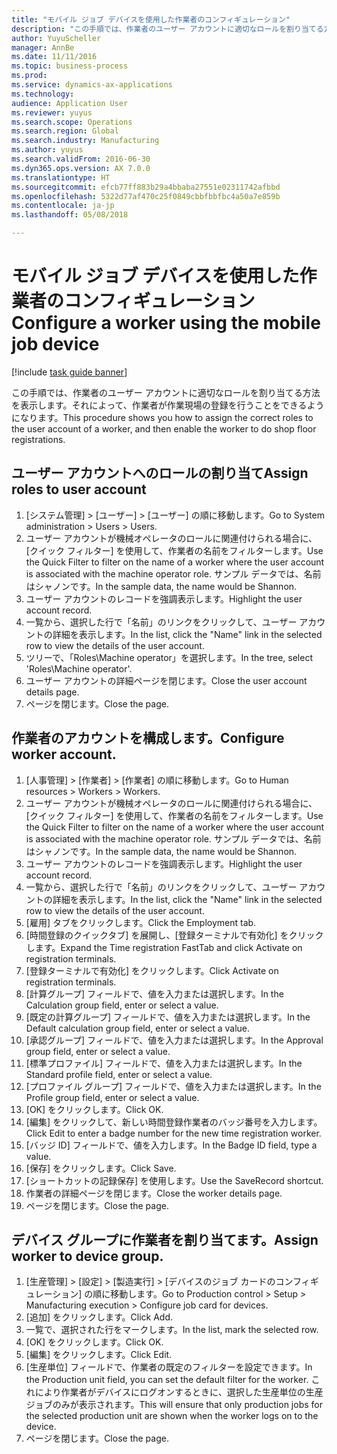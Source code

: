 ```yaml
--- 
title: "モバイル ジョブ デバイスを使用した作業者のコンフィギュレーション"
description: "この手順では、作業者のユーザー アカウントに適切なロールを割り当てる方法を表示します。それによって、作業者が作業現場の登録を行うことをできるようになります。"
author: YuyuScheller
manager: AnnBe
ms.date: 11/11/2016
ms.topic: business-process
ms.prod: 
ms.service: dynamics-ax-applications
ms.technology: 
audience: Application User
ms.reviewer: yuyus
ms.search.scope: Operations
ms.search.region: Global
ms.search.industry: Manufacturing
ms.author: yuyus
ms.search.validFrom: 2016-06-30
ms.dyn365.ops.version: AX 7.0.0
ms.translationtype: HT
ms.sourcegitcommit: efcb77ff883b29a4bbaba27551e02311742afbbd
ms.openlocfilehash: 5322d77af470c25f0849cbbfbbfbc4a50a7e859b
ms.contentlocale: ja-jp
ms.lasthandoff: 05/08/2018

---
```

# <a name="configure-a-worker-using-the-mobile-job-device"></a><span data-ttu-id="2425d-103">モバイル ジョブ デバイスを使用した作業者のコンフィギュレーション</span><span class="sxs-lookup"><span data-stu-id="2425d-103">Configure a worker using the mobile job device</span></span>

[!include [task guide banner](../../includes/task-guide-banner.md)]

<span data-ttu-id="2425d-104">この手順では、作業者のユーザー アカウントに適切なロールを割り当てる方法を表示します。それによって、作業者が作業現場の登録を行うことをできるようになります。</span><span class="sxs-lookup"><span data-stu-id="2425d-104">This procedure shows you how to assign the correct roles to the user account of a worker, and then enable the worker to do shop floor registrations.</span></span>


## <a name="assign-roles-to-user-account"></a><span data-ttu-id="2425d-105">ユーザー アカウントへのロールの割り当て</span><span class="sxs-lookup"><span data-stu-id="2425d-105">Assign roles to user account</span></span>
1. <span data-ttu-id="2425d-106">[システム管理] > [ユーザー] > [ユーザー] の順に移動します。</span><span class="sxs-lookup"><span data-stu-id="2425d-106">Go to System administration > Users > Users.</span></span>
2. <span data-ttu-id="2425d-107">ユーザー アカウントが機械オペレータのロールに関連付けられる場合に、[クイック フィルター] を使用して、作業者の名前をフィルターします。</span><span class="sxs-lookup"><span data-stu-id="2425d-107">Use the Quick Filter to filter on the name of a worker where the user account is associated with the machine operator role.</span></span> <span data-ttu-id="2425d-108">サンプル データでは、名前はシャノンです。</span><span class="sxs-lookup"><span data-stu-id="2425d-108">In the sample data, the name would be Shannon.</span></span>
3. <span data-ttu-id="2425d-109">ユーザー アカウントのレコードを強調表示します。</span><span class="sxs-lookup"><span data-stu-id="2425d-109">Highlight the user account record.</span></span>
4. <span data-ttu-id="2425d-110">一覧から、選択した行で「名前」のリンクをクリックして、ユーザー アカウントの詳細を表示します。</span><span class="sxs-lookup"><span data-stu-id="2425d-110">In the list, click the "Name" link in the selected row to view the details of the user account.</span></span>
5. <span data-ttu-id="2425d-111">ツリーで、「Roles\Machine operator」を選択します。</span><span class="sxs-lookup"><span data-stu-id="2425d-111">In the tree, select 'Roles\Machine operator'.</span></span>
6. <span data-ttu-id="2425d-112">ユーザー アカウントの詳細ページを閉じます。</span><span class="sxs-lookup"><span data-stu-id="2425d-112">Close the user account details page.</span></span>
7. <span data-ttu-id="2425d-113">ページを閉じます。</span><span class="sxs-lookup"><span data-stu-id="2425d-113">Close the page.</span></span>

## <a name="configure-worker-account"></a><span data-ttu-id="2425d-114">作業者のアカウントを構成します。</span><span class="sxs-lookup"><span data-stu-id="2425d-114">Configure worker account.</span></span>
1. <span data-ttu-id="2425d-115">[人事管理] > [作業者] > [作業者] の順に移動します。</span><span class="sxs-lookup"><span data-stu-id="2425d-115">Go to Human resources > Workers > Workers.</span></span>
2. <span data-ttu-id="2425d-116">ユーザー アカウントが機械オペレータのロールに関連付けられる場合に、[クイック フィルター] を使用して、作業者の名前をフィルターします。</span><span class="sxs-lookup"><span data-stu-id="2425d-116">Use the Quick Filter to filter on the name of a worker where the user account is associated with the machine operator role.</span></span> <span data-ttu-id="2425d-117">サンプル データでは、名前はシャノンです。</span><span class="sxs-lookup"><span data-stu-id="2425d-117">In the sample data, the name would be Shannon.</span></span>
3. <span data-ttu-id="2425d-118">ユーザー アカウントのレコードを強調表示します。</span><span class="sxs-lookup"><span data-stu-id="2425d-118">Highlight the user account record.</span></span>
4. <span data-ttu-id="2425d-119">一覧から、選択した行で「名前」のリンクをクリックして、ユーザー アカウントの詳細を表示します。</span><span class="sxs-lookup"><span data-stu-id="2425d-119">In the list, click the "Name" link in the selected row to view the details of the user account.</span></span>
5. <span data-ttu-id="2425d-120">[雇用] タブをクリックします。</span><span class="sxs-lookup"><span data-stu-id="2425d-120">Click the Employment tab.</span></span>
6. <span data-ttu-id="2425d-121">[時間登録のクイックタブ] を展開し、[登録ターミナルで有効化] をクリックします。</span><span class="sxs-lookup"><span data-stu-id="2425d-121">Expand the Time registration FastTab and click Activate on registration terminals.</span></span>
7. <span data-ttu-id="2425d-122">[登録ターミナルで有効化] をクリックします。</span><span class="sxs-lookup"><span data-stu-id="2425d-122">Click Activate on registration terminals.</span></span>
8. <span data-ttu-id="2425d-123">[計算グループ] フィールドで、値を入力または選択します。</span><span class="sxs-lookup"><span data-stu-id="2425d-123">In the Calculation group field, enter or select a value.</span></span>
9. <span data-ttu-id="2425d-124">[既定の計算グループ] フィールドで、値を入力または選択します。</span><span class="sxs-lookup"><span data-stu-id="2425d-124">In the Default calculation group field, enter or select a value.</span></span>
10. <span data-ttu-id="2425d-125">[承認グループ] フィールドで、値を入力または選択します。</span><span class="sxs-lookup"><span data-stu-id="2425d-125">In the Approval group field, enter or select a value.</span></span>
11. <span data-ttu-id="2425d-126">[標準プロファイル] フィールドで、値を入力または選択します。</span><span class="sxs-lookup"><span data-stu-id="2425d-126">In the Standard profile field, enter or select a value.</span></span>
12. <span data-ttu-id="2425d-127">[プロファイル グループ] フィールドで、値を入力または選択します。</span><span class="sxs-lookup"><span data-stu-id="2425d-127">In the Profile group field, enter or select a value.</span></span>
13. <span data-ttu-id="2425d-128">[OK] をクリックします。</span><span class="sxs-lookup"><span data-stu-id="2425d-128">Click OK.</span></span>
14. <span data-ttu-id="2425d-129">[編集] をクリックして、新しい時間登録作業者のバッジ番号を入力します。</span><span class="sxs-lookup"><span data-stu-id="2425d-129">Click Edit to enter a badge number for the new time registration worker.</span></span>
15. <span data-ttu-id="2425d-130">[バッジ ID] フィールドで、値を入力します。</span><span class="sxs-lookup"><span data-stu-id="2425d-130">In the Badge ID field, type a value.</span></span>
16. <span data-ttu-id="2425d-131">[保存] をクリックします。</span><span class="sxs-lookup"><span data-stu-id="2425d-131">Click Save.</span></span>
17. <span data-ttu-id="2425d-132">[ショートカットの記録保存] を使用します。</span><span class="sxs-lookup"><span data-stu-id="2425d-132">Use the SaveRecord shortcut.</span></span>
18. <span data-ttu-id="2425d-133">作業者の詳細ページを閉じます。</span><span class="sxs-lookup"><span data-stu-id="2425d-133">Close the worker details page.</span></span>
19. <span data-ttu-id="2425d-134">ページを閉じます。</span><span class="sxs-lookup"><span data-stu-id="2425d-134">Close the page.</span></span>

## <a name="assign-worker-to-device-group"></a><span data-ttu-id="2425d-135">デバイス グループに作業者を割り当てます。</span><span class="sxs-lookup"><span data-stu-id="2425d-135">Assign worker to device group.</span></span>
1. <span data-ttu-id="2425d-136">[生産管理] > [設定] > [製造実行] > [デバイスのジョブ カードのコンフィギュレーション] の順に移動します。</span><span class="sxs-lookup"><span data-stu-id="2425d-136">Go to Production control > Setup > Manufacturing execution > Configure job card for devices.</span></span>
2. <span data-ttu-id="2425d-137">[追加] をクリックします。</span><span class="sxs-lookup"><span data-stu-id="2425d-137">Click Add.</span></span>
3. <span data-ttu-id="2425d-138">一覧で、選択された行をマークします。</span><span class="sxs-lookup"><span data-stu-id="2425d-138">In the list, mark the selected row.</span></span>
4. <span data-ttu-id="2425d-139">[OK] をクリックします。</span><span class="sxs-lookup"><span data-stu-id="2425d-139">Click OK.</span></span>
5. <span data-ttu-id="2425d-140">[編集] をクリックします。</span><span class="sxs-lookup"><span data-stu-id="2425d-140">Click Edit.</span></span>
6. <span data-ttu-id="2425d-141">[生産単位] フィールドで、作業者の既定のフィルターを設定できます。</span><span class="sxs-lookup"><span data-stu-id="2425d-141">In the Production unit field, you can set the default filter for the worker.</span></span> <span data-ttu-id="2425d-142">これにより作業者がデバイスにログオンするときに、選択した生産単位の生産ジョブのみが表示されます。</span><span class="sxs-lookup"><span data-stu-id="2425d-142">This will ensure that only production jobs for the selected production unit are shown when the worker logs on to the device.</span></span>
7. <span data-ttu-id="2425d-143">ページを閉じます。</span><span class="sxs-lookup"><span data-stu-id="2425d-143">Close the page.</span></span>


